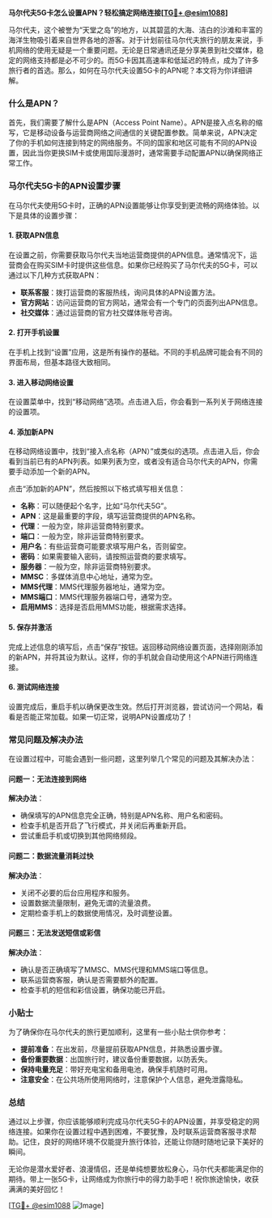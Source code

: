 **马尔代夫5G卡怎么设置APN？轻松搞定网络连接[[TG💪+ @esim1088](https://t.me/s/esim1088)]**

马尔代夫，这个被誉为“天堂之岛”的地方，以其碧蓝的大海、洁白的沙滩和丰富的海洋生物吸引着来自世界各地的游客。对于计划前往马尔代夫旅行的朋友来说，手机网络的使用无疑是一个重要问题。无论是日常通讯还是分享美景到社交媒体，稳定的网络支持都是必不可少的。而5G卡因其高速率和低延迟的特点，成为了许多旅行者的首选。那么，如何在马尔代夫设置5G卡的APN呢？本文将为你详细讲解。

### 什么是APN？

首先，我们需要了解什么是APN（Access Point Name）。APN是接入点名称的缩写，它是移动设备与运营商网络之间通信的关键配置参数。简单来说，APN决定了你的手机如何连接到特定的网络服务。不同的国家和地区可能有不同的APN设置，因此当你更换SIM卡或使用国际漫游时，通常需要手动配置APN以确保网络正常工作。

### 马尔代夫5G卡的APN设置步骤

在马尔代夫使用5G卡时，正确的APN设置能够让你享受到更流畅的网络体验。以下是具体的设置步骤：

#### 1. 获取APN信息

在设置之前，你需要获取马尔代夫当地运营商提供的APN信息。通常情况下，运营商会在购买SIM卡时提供这些信息。如果你已经购买了马尔代夫的5G卡，可以通过以下几种方式获取APN：

- **联系客服**：拨打运营商的客服热线，询问具体的APN设置方法。
- **官方网站**：访问运营商的官方网站，通常会有一个专门的页面列出APN信息。
- **社交媒体**：通过运营商的官方社交媒体账号咨询。

#### 2. 打开手机设置

在手机上找到“设置”应用，这是所有操作的基础。不同的手机品牌可能会有不同的界面布局，但基本路径大致相同。

#### 3. 进入移动网络设置

在设置菜单中，找到“移动网络”选项。点击进入后，你会看到一系列关于网络连接的设置项。

#### 4. 添加新APN

在移动网络设置中，找到“接入点名称（APN）”或类似的选项。点击进入后，你会看到当前已有的APN列表。如果列表为空，或者没有适合马尔代夫的APN，你需要手动添加一个新的APN。

点击“添加新的APN”，然后按照以下格式填写相关信息：

- **名称**：可以随便起个名字，比如“马尔代夫5G”。
- **APN**：这是最重要的字段，填写运营商提供的APN名称。
- **代理**：一般为空，除非运营商特别要求。
- **端口**：一般为空，除非运营商特别要求。
- **用户名**：有些运营商可能要求填写用户名，否则留空。
- **密码**：如果需要输入密码，请按照运营商的要求填写。
- **服务器**：一般为空，除非运营商特别要求。
- **MMSC**：多媒体消息中心地址，通常为空。
- **MMS代理**：MMS代理服务器地址，通常为空。
- **MMS端口**：MMS代理服务器端口号，通常为空。
- **启用MMS**：选择是否启用MMS功能，根据需求选择。

#### 5. 保存并激活

完成上述信息的填写后，点击“保存”按钮。返回移动网络设置页面，选择刚刚添加的新APN，并将其设为默认。这样，你的手机就会自动使用这个APN进行网络连接。

#### 6. 测试网络连接

设置完成后，重启手机以确保更改生效。然后打开浏览器，尝试访问一个网站，看看是否能正常加载。如果一切正常，说明APN设置成功了！

### 常见问题及解决办法

在设置过程中，可能会遇到一些问题，这里列举几个常见的问题及其解决办法：

#### 问题一：无法连接到网络

**解决办法**：
- 确保填写的APN信息完全正确，特别是APN名称、用户名和密码。
- 检查手机是否开启了飞行模式，并关闭后再重新开启。
- 尝试重启手机或切换到其他网络频段。

#### 问题二：数据流量消耗过快

**解决办法**：
- 关闭不必要的后台应用程序和服务。
- 设置数据流量限制，避免无谓的流量浪费。
- 定期检查手机上的数据使用情况，及时调整设置。

#### 问题三：无法发送短信或彩信

**解决办法**：
- 确认是否正确填写了MMSC、MMS代理和MMS端口等信息。
- 联系运营商客服，确认是否需要额外的配置。
- 检查手机的短信和彩信设置，确保功能已开启。

### 小贴士

为了确保你在马尔代夫的旅行更加顺利，这里有一些小贴士供你参考：

- **提前准备**：在出发前，尽量提前获取APN信息，并熟悉设置步骤。
- **备份重要数据**：出国旅行时，建议备份重要数据，以防丢失。
- **保持电量充足**：带好充电宝和备用电池，确保手机随时可用。
- **注意安全**：在公共场所使用网络时，注意保护个人信息，避免泄露隐私。

### 总结

通过以上步骤，你应该能够顺利完成马尔代夫5G卡的APN设置，并享受稳定的网络连接。如果你在设置过程中遇到困难，不要犹豫，及时联系运营商客服寻求帮助。记住，良好的网络环境不仅能提升旅行体验，还能让你随时随地记录下美好的瞬间。

无论你是潜水爱好者、浪漫情侣，还是单纯想要放松身心，马尔代夫都能满足你的期待。带上一张5G卡，让网络成为你旅行中的得力助手吧！祝你旅途愉快，收获满满的美好回忆！

[[TG💪+ @esim1088](https://t.me/s/esim1088) ![Image](https://i.postimg.cc/4NQfJmqS/Snipaste-2025-05-13-00-14-12.png)]
